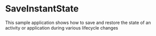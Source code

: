 # SaveInstantState
This sample application shows how to save and restore the state of an activity or application during various lifecycle changes
